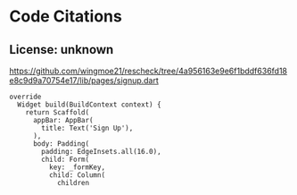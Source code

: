 # Code Citations

## License: unknown
https://github.com/wingmoe21/rescheck/tree/4a956163e9e6f1bddf636fd18e8c9d9a70754e17/lib/pages/signup.dart

```
override
  Widget build(BuildContext context) {
    return Scaffold(
      appBar: AppBar(
        title: Text('Sign Up'),
      ),
      body: Padding(
        padding: EdgeInsets.all(16.0),
        child: Form(
          key: _formKey,
          child: Column(
            children
```

